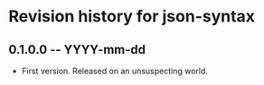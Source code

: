 # Revision history for json-syntax

## 0.1.0.0 -- YYYY-mm-dd

* First version. Released on an unsuspecting world.
